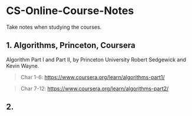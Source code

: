 # CS-Online-Course-Notes

Take notes when studying the courses.

## 1. Algorithms, Princeton, Coursera

Algorithm Part I and Part II, by Princeton University Robert Sedgewick and Kevin Wayne.

> Char 1-6: https://www.coursera.org/learn/algorithms-part1/

> Char 7-12: https://www.coursera.org/learn/algorithms-part2/


## 2.
